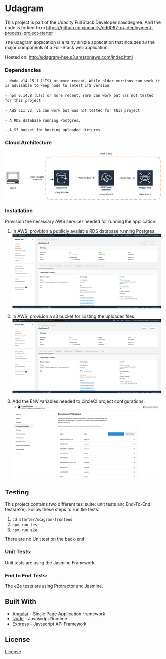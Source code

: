 

# Udagram

This project is part of the Udacity Full Stack Developer nanodegree.
And the code is forked from https://github.com/udacity/nd0067-c4-deployment-process-project-starter

The udagram application is a fairly simple application that includes all the major components of a Full-Stack web application.

Hosted on: http://udagram-hse.s3.amazonaws.com/index.html

### Dependencies

```
- Node v14.15.1 (LTS) or more recent. While older versions can work it is advisable to keep node to latest LTS version

- npm 6.14.8 (LTS) or more recent, Yarn can work but was not tested for this project

- AWS CLI v2, v1 can work but was not tested for this project

- A RDS database running Postgres.

- A S3 bucket for hosting uploaded pictures.

```

### Cloud Architecture

![Architecture](./screenshots/diagram.png)

### Installation

Provision the necessary AWS services needed for running the application:

1. In AWS, provision a publicly available RDS database running Postgres.
![RDS](./screenshots/RDS.png)

1. In AWS, provision a s3 bucket for hosting the uploaded files.
![S3](./screenshots/RDS.png)

1. Add the ENV variables needed to CircleCI project configurations.
![CircleCIENV](./screenshots/CircleCI-Env-Vars.png)

## Testing

This project contains two different test suite: unit tests and End-To-End tests(e2e). Follow these steps to run the tests.

1. `cd starter/udagram-frontend`
1. `npm run test`
1. `npm run e2e`

There are no Unit test on the back-end

### Unit Tests:

Unit tests are using the Jasmine Framework.

### End to End Tests:

The e2e tests are using Protractor and Jasmine.

## Built With

- [Angular](https://angular.io/) - Single Page Application Framework
- [Node](https://nodejs.org) - Javascript Runtime
- [Express](https://expressjs.com/) - Javascript API Framework

## License

[License](LICENSE.txt)
